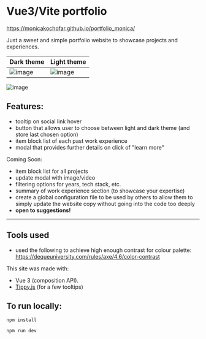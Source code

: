 # Vue3/Vite portfolio

https://monicakochofar.github.io/portfolio_monica/

Just a sweet and simple portfolio website to showcase projects and experiences.

| Dark theme  | Light theme |
| ------------- | ------------- |
| ![image](https://github.com/monicakochofar/portfolio_monica/assets/7142197/3449e5f2-9871-4e76-9d36-1b8de38cf3cd) | ![image](https://github.com/monicakochofar/portfolio_monica/assets/7142197/88835828-45d8-4409-bad4-00babe9e90c5) |

![image](https://github.com/monicakochofar/portfolio_monica/assets/7142197/282de0fd-f6fb-4076-9b4f-8d70737da248)

## Features:
- tooltip on social link hover
- button that allows user to choose between light and dark theme (and store last chosen option)
- item block list of each past work experience
- modal that provides further details on click of "learn more"

Coming Soon: 
- item block list for all projects
- update modal with image/video
- filtering options for years, tech stack, etc.
- summary of work experience section (to showcase your expertise)
- create a global configuration file to be used by others to allow them to simply update the website copy without going into the code too deeply
- **open to suggestions!**

---

## Tools used
- used the following to achieve high enough contrast for colour palette: https://dequeuniversity.com/rules/axe/4.6/color-contrast

This site was made with: 
- Vue 3 (composition API). 
- [Tippy.js](https://atomiks.github.io/tippyjs/) (for a few tooltips)

## To run locally:

```
npm install
```
```
npm run dev
```
